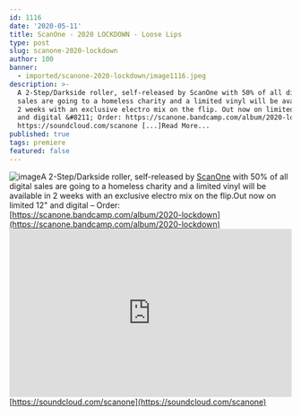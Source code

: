 ```yaml
---
id: 1116
date: '2020-05-11'
title: ScanOne - 2020 LOCKDOWN - Loose Lips
type: post
slug: scanone-2020-lockdown
author: 100
banner:
  - imported/scanone-2020-lockdown/image1116.jpeg
description: >-
  A 2-Step/Darkside roller, self-released by ScanOne with 50% of all digital
  sales are going to a homeless charity and a limited vinyl will be available in
  2 weeks with an exclusive electro mix on the flip. Out now on limited 12&quot;
  and digital &#8211; Order: https://scanone.bandcamp.com/album/2020-lockdown
  https://soundcloud.com/scanone [...]Read More...
published: true
tags: premiere
featured: false
---
```

![image](../imported/scanone-2020-lockdown/image1116.jpeg)A 2-Step/Darkside roller, self-released by [ScanOne](https://scanone.bandcamp.com/) with 50% of all digital sales are going to a homeless charity and a limited vinyl will be available in 2 weeks with an exclusive electro mix on the flip.Out now on limited 12" and digital – Order: [](https://scanone.bandcamp.com/album/2020-lockdown)[https://scanone.bandcamp.com/album/2020-lockdown](https://scanone.bandcamp.com/album/2020-lockdown)<iframe width='100%' height='300' scrolling='no' frameborder='no' allow='autoplay' src='https://w.soundcloud.com/player/?url=https%3A//api.soundcloud.com/tracks/818352856&color=%23ff5500&auto_play=false&hide_related=true&show_comments=true&show_user=true&show_reposts=false&show_teaser=false'></iframe>[](https://soundcloud.com/scanone)[https://soundcloud.com/scanone](https://soundcloud.com/scanone)